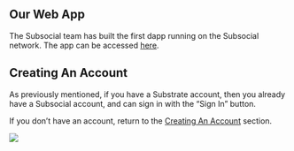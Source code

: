 ## Our Web App

The Subsocial team has built the first dapp running on the Subsocial network. The app can be accessed [here](https://app.subsocial.network).

## Creating An Account
As previously mentioned, if you have a Substrate account, then you already have a Subsocial account, and can sign in with the “Sign In” button. 

If you don’t have an account, return to the [Creating An Account](../account-setup/CreatingAnAccount.md) section.

![](https://media.discordapp.net/attachments/893485384154095640/963462205133688862/image2.png?width=1440&height=641)
